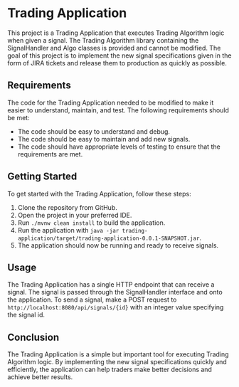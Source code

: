 # Trading Application

This project is a Trading Application that executes Trading Algorithm logic when given a signal. The Trading
Algorithm library containing the SignalHandler and Algo classes is provided and cannot be modified. The goal of this
project is to implement the new signal specifications given in the form of JIRA tickets and release them to production
as quickly as possible.

## Requirements

The code for the Trading Application needed to be modified to make it easier to understand, maintain, and test. The
following requirements should be met:

- The code should be easy to understand and debug.
- The code should be easy to maintain and add new signals.
- The code should have appropriate levels of testing to ensure that the requirements are met.

## Getting Started

To get started with the Trading Application, follow these steps:

1. Clone the repository from GitHub.
2. Open the project in your preferred IDE.
3. Run `./mvnw clean install` to build the application.
4. Run the application with `java -jar trading-application/target/trading-application-0.0.1-SNAPSHOT.jar`.
5. The application should now be running and ready to receive signals.

## Usage

The Trading Application has a single HTTP endpoint that can receive a signal. The signal is passed through the
SignalHandler interface and onto the application. To send a signal, make a POST request
to `http://localhost:8080/api/signals/{id}` with an integer value specifying the signal id.

## Conclusion

The Trading Application is a simple but important tool for executing Trading Algorithm logic. By implementing the new
signal specifications quickly and efficiently, the application can help traders make better decisions and achieve better
results.
